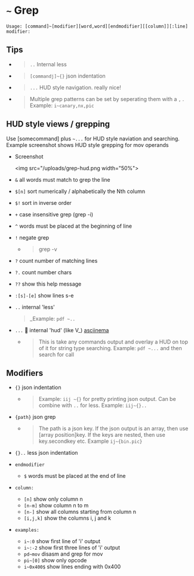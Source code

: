 <!-- TITLE: ~ Grep -->

#  `~` Grep


```text
Usage: [command]~[modifier][word,word][endmodifier][[column]][:line]
modifier:
```


## Tips
  - > `..` Internal less
  
  - > `[commandj]~{}` json indentation
  
  - > `...` HUD style navigation. really nice!
  
  - > Multiple grep patterns can be set by seperating them with a `,` . Example: `i~canary,nx,pic`
## HUD style views / grepping

  Use [somecommand] plus `~...` for HUD style naviation and searching. Example screenshot shows HUD style grepping for mov operands

  - Screenshot

    <img src="/uploads/grep-hud.png width="50%">


- `&` all words must match to grep the line
- `$[n]` sort numerically / alphabetically the Nth column
- `$!` sort in inverse order
- `+` case insensitive grep (grep -i)
- `^` words must be placed at the beginning of line
- `!` negate grep

   - > grep -v 

- `?` count number of matching lines
- `?.` count number chars
- `??` show this help message
- `:[s]-[e]` show lines s-e
- `..` internal 'less'

   > _Example: `pdf ~..` 

- `...` 🚀 internal 'hud' (like V_) [asciinema](https://asciinema.org/a/KdW2Lh8hjyHytcqGnyN9bXNDY)
   - > This is take any commands output and overlay a HUD on top of it for string type searching. Example: `pdf ~...` and then search for call

## Modifiers

- `{}` json indentation

    - > Example: `iij ~{}` for pretty printing json output. Can be combine with `..` for less. Example: `iij~{}..`

- `{path}` json grep

   - > The path is a json key. If the json output is an array, then use [array position]key. If the keys are nested, then use key.secondkey etc. Example `ij~{bin.pic}` 

- `{}..` less json indentation
- `endmodifier`
  - `$` words must be placed at the end of line
- `column:`
  - `[n]` show only column n
  - `[n-m]` show column n to m
  - `[n-]` show all columns starting from column n
  - `[i,j,k]` show the columns i, j and k
- `examples:`
  - `i~:0` show first line of 'i' output
  - `i~:-2` show first three lines of 'i' output
  - `pd~mov` disasm and grep for mov
  - `pi~[0]` show only opcode
  - `i~0x400$` show lines ending with 0x400

